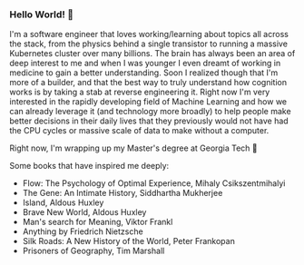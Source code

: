 ### Hello World! 👋

I'm a software engineer that loves working/learning about topics all across the stack, from the physics behind a single transistor to running a massive Kubernetes cluster over many billions. The brain has always been an area of deep interest to me and when I was younger I even dreamt of working in medicine to gain a better understanding. Soon I realized though that I'm more of a builder, and that the best way to truly understand how cognition works is by taking a stab at reverse engineering it. Right now I'm very interested in the rapidly developing field of Machine Learning and how we can already leverage it (and technology more broadly) to help people make better decisions in their daily lives that they previously would not have had the CPU cycles or massive scale of data to make without a computer.

Right now, I'm wrapping up my Master's degree at Georgia Tech 🌱 

Some books that have inspired me deeply:
- Flow: The Psychology of Optimal Experience, Mihaly Csikszentmihalyi
- The Gene: An Intimate History, Siddhartha Mukherjee
- Island, Aldous Huxley
- Brave New World, Aldous Huxley
- Man's search for Meaning, Viktor Frankl
- Anything by Friedrich Nietzsche
- Silk Roads: A New History of the World, Peter Frankopan
- Prisoners of Geography, Tim Marshall
